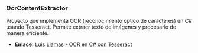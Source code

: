 ### OcrContentExtractor

Proyecto que implementa OCR (reconocimiento óptico de caracteres) en C# usando Tesseract. Permite extraer texto de imágenes y procesarlo de manera eficiente.
- **Enlace:** [Luis Llamas - OCR en C# con Tesseract](https://www.luisllamas.es/en/csharp-ocr-tesseract/)

